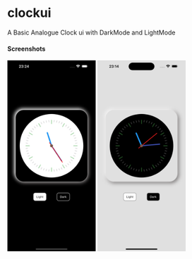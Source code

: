 # clockui

A Basic Analogue Clock ui with DarkMode and LightMode



#### Screenshots

<img src="screenshots/ScreeshotClockUiBlackmode.png" alt="Landing page Screenshot in Black mode" width="200">
<img src="screenshots/ScreeshotClockUiWhitemode.png" alt="Landing page Screenshot in White mode" width="200">

